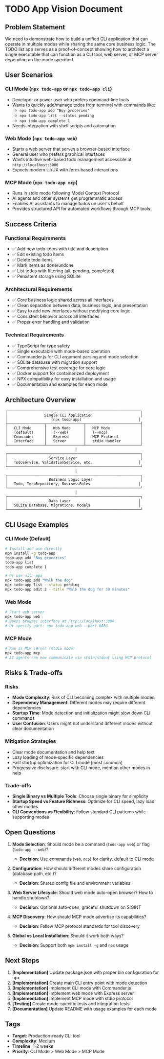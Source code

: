# TODO App Vision Document

## Problem Statement

We need to demonstrate how to build a unified CLI application that can operate in multiple modes while sharing the same core business logic. The TODO list app serves as a proof-of-concept showing how to architect a single executable that can function as a CLI tool, web server, or MCP server depending on the mode specified.

## User Scenarios

### CLI Mode (`npx todo-app` or `npx todo-app cli`)
- Developer or power user who prefers command-line tools
- Wants to quickly add/manage todos from terminal with commands like:
  - `npx todo-app add "Buy groceries"`
  - `npx todo-app list --status pending`
  - `npx todo-app complete 1`
- Needs integration with shell scripts and automation

### Web Mode (`npx todo-app web`)
- Starts a web server that serves a browser-based interface
- General user who prefers graphical interfaces
- Wants intuitive web-based todo management accessible at `http://localhost:3000`
- Expects modern UI/UX with form-based interactions

### MCP Mode (`npx todo-app mcp`)
- Runs in stdio mode following Model Context Protocol
- AI agents and other systems get programmatic access
- Enables AI assistants to manage todos on user's behalf
- Provides structured API for automated workflows through MCP tools

## Success Criteria

### Functional Requirements
- ✅ Add new todo items with title and description
- ✅ Edit existing todo items
- ✅ Delete todo items
- ✅ Mark items as done/undone
- ✅ List todos with filtering (all, pending, completed)
- ✅ Persistent storage using SQLite

### Architectural Requirements
- ✅ Core business logic shared across all interfaces
- ✅ Clean separation between data, business logic, and presentation
- ✅ Easy to add new interfaces without modifying core logic
- ✅ Consistent behavior across all interfaces
- ✅ Proper error handling and validation

### Technical Requirements
- ✅ TypeScript for type safety
- ✅ Single executable with mode-based operation
- ✅ Commander.js for CLI argument parsing and mode selection
- ✅ SQLite database with migration support
- ✅ Comprehensive test coverage for core logic
- ✅ Docker support for containerized deployment
- ✅ NPX compatibility for easy installation and usage
- ✅ Documentation and examples for each mode

## Architecture Overview

```
┌─────────────────────────────────────────────────────────────┐
│                 Single CLI Application                      │
│                    (npx todo-app)                          │
├─────────────────┬─────────────────┬─────────────────────────┤
│   CLI Mode      │   Web Mode      │   MCP Mode              │
│   (default)     │   (--web)       │   (--mcp)               │
│   Commander     │   Express       │   MCP Protocol          │
│   Interface     │   Server        │   stdio Handler         │
└─────────────────┴─────────────────┴─────────────────────────┘
                                │
┌─────────────────────────────────────────────────────────────┐
│                   Service Layer                             │
│   TodoService, ValidationService, etc.                     │
└─────────────────────────────────────────────────────────────┘
                                │
┌─────────────────────────────────────────────────────────────┐
│                   Business Logic Layer                      │
│   Todo, TodoRepository, BusinessRules                      │
└─────────────────────────────────────────────────────────────┘
                                │
┌─────────────────────────────────────────────────────────────┐
│                   Data Layer                               │
│   SQLite Database, Migrations, Models                      │
└─────────────────────────────────────────────────────────────┘
```

## CLI Usage Examples

### CLI Mode (Default)
```bash
# Install and use directly
npm install -g todo-app
todo-app add "Buy groceries"
todo-app list
todo-app complete 1

# Or use with npx
npx todo-app add "Walk the dog"
npx todo-app list --status pending
npx todo-app edit 2 --title "Walk the dog for 30 minutes"
```

### Web Mode
```bash
# Start web server
npx todo-app web
# Opens browser interface at http://localhost:3000
# Or specify port: npx todo-app web --port 8080
```

### MCP Mode
```bash
# Run as MCP server (stdio mode)
npx todo-app mcp
# AI agents can now communicate via stdin/stdout using MCP protocol
```

## Risks & Trade-offs

### Risks
- **Mode Complexity**: Risk of CLI becoming complex with multiple modes
- **Dependency Management**: Different modes may require different dependencies
- **Startup Time**: Mode detection and initialization might slow down CLI commands
- **User Confusion**: Users might not understand different modes without clear documentation

### Mitigation Strategies
- Clear mode documentation and help text
- Lazy loading of mode-specific dependencies
- Fast startup optimization for CLI mode (most common)
- Progressive disclosure: start with CLI mode, mention other modes in help

### Trade-offs
- **Single Binary vs Multiple Tools**: Choose single binary for simplicity
- **Startup Speed vs Feature Richness**: Optimize for CLI speed, lazy load other modes
- **CLI Conventions vs Flexibility**: Follow standard CLI patterns while supporting modes

## Open Questions

1. **Mode Selection**: Should mode be a command (`todo-app web`) or flag (`todo-app --web`)?
   - **Decision**: Use commands (`web`, `mcp`) for clarity, default to CLI mode

2. **Configuration**: How should different modes share configuration (database path, etc.)?
   - **Decision**: Shared config file and environment variables

3. **Web Server Lifecycle**: Should web mode auto-open browser? How to handle shutdown?
   - **Decision**: Optional auto-open, graceful shutdown on SIGINT

4. **MCP Discovery**: How should MCP mode advertise its capabilities?
   - **Decision**: Follow MCP protocol standards for tool discovery

5. **Global vs Local Installation**: Should it work both ways?
   - **Decision**: Support both `npm install -g` and `npx` usage

## Next Steps

1. **[Implementation]** Update package.json with proper bin configuration for npx
2. **[Implementation]** Create main CLI entry point with mode detection
3. **[Implementation]** Implement CLI mode with Commander.js
4. **[Implementation]** Implement web mode with Express server
5. **[Implementation]** Implement MCP mode with stdio protocol
6. **[Testing]** Create mode-specific tests and integration tests
7. **[Documentation]** Update README with usage examples for each mode

## Tags
- **Target**: Production-ready CLI tool
- **Complexity**: Medium
- **Timeline**: 1-2 weeks
- **Priority**: CLI Mode > Web Mode > MCP Mode
